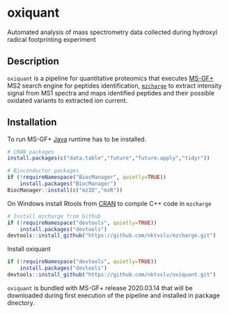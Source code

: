 # oxiquant
Automated analysis of mass spectrometry data collected during hydroxyl radical footprinting experiment

## Description
`oxiquant` is a pipeline for quantitative proteomics that executes 
[MS-GF+](https://github.com/MSGFPlus/msgfplus) 
MS2 search engine for peptides identification, 
[`mzcharge`](https://github.com/nktvslv/mzcharge) to extract 
intensity signal from MS1 spectra and maps identified peptides and their possible oxidated variants to extracted ion current.

## Installation
To run MS-GF+ [Java](https://www.java.com/en/download/manual.jsp)
runtime has to be installed.

```R
# CRAN packages
install.packages(c("data.table","future","future.apply","tidyr"))

# Bioconductor packages
if (!requireNamespace("BiocManager", quietly=TRUE))
    install.packages("BiocManager")
BiocManager::install(c("mzID","mzR"))
```
On Windows install Rtools from [CRAN](https://cran.r-project.org) to 
compile C++ code in `mzcharge`

```R
# Install mzcharge from Github
if (!requireNamespace("devtools", quietly=TRUE))
    install.packages("devtools")
devtools::install_github("https://github.com/nktvslv/mzcharge.git")
```

Install oxiquant
```R
if (!requireNamespace("devtools", quietly=TRUE))
    install.packages("devtools")
devtools::install_github("https://github.com/nktvslv/oxiquant.git")
```

`oxiquant` is bundled with MS-GF+ release 2020.03.14 that will be downloaded
during first execution of the pipeline and installed in package directory.